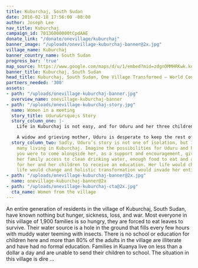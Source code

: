 ```yaml
---
title: Kuburchaj, South Sudan
date: 2016-02-18 17:56:00 -08:00
author: Joseph Lee
nav_title: Kuburchaj
campaign_id: 70136000000tCpdAAE
donate_link: "/donate/onevillage/kuburchaj"
banner_image: "/uploads/onevillage-kuburchaj-banner@2x.jpg"
village_name: Kuburchaj
banner_country_name: South Sudan
progress_bar: 'true'
map_source: https://www.google.com/maps/d/u/1/embed?mid=zdgnOMMHRKwk.ko_kFcybfuGI
banner_title: Kuburchaj, South Sudan
head_title: Kuburchaj, South Sudan, One Village Transformed — World Concern
partners_needed: '300'
assets:
- path: "/uploads/onevillage-kuburchaj-banner.jpg"
  overview_name: onevillage-kuburchaj-banner
- path: "/uploads/onevillage-kuburchaj-story.jpg"
  name: Women in a meeting
  story_title: Uduru&rsquo;s Story
  story_column_one: |-
    Life in Kuburchaj is not easy, and for Uduru and her three children, every day is a struggle just to survive. Outside of their small home are two graves—one of her husband, who died just one year ago, and the other of her youngest son, who died two weeks ago. A victim of a combination of malnutrition and water-borne disease, Uduru’s son’s small body simply could not fight the infection that inevitably killed him.

    A widow and grieving mother, Uduru is desperate to keep the rest of her children alive, but without any better options, is forced to continue feeding them contaminated water and leaves that she collects during the day.
  story_column_two: Sadly, Uduru’s story is not one of isolation, but is common for
    many living in Kuburchaj. Imagine the possibilities for Uduru and her family if
    you were to come alongside her, as a support and encouragement, giving her and
    her family access to clean drinking water, enough food to eat and an opportunity
    for her and her children to receive an education. Her life would change, your
    life would change and holistic transformation would invade her entire community.
- path: "/uploads/onevillage-kuburchaj-banner@2x.jpg"
  name: onevillage-kuburchaj-banner@2x
- path: "/uploads/onevillage-kuburchaj-cta@2x.jpg"
  cta_name: Women from the village
---
```


An entire generation of residents in the village of Kuburchaj, South Sudan, have known nothing but hunger, sickness, loss, and war. Most everyone in this village of 1,900 families is so hungry, they are forced to eat leaves to survive. Their water source is a hole in the ground that fills every few hours with muddy water teeming with insects. There is no school or education for children here and more than 80% of the adults in the village are illiterate and have had no formal education. Families in Kuanya live on less than a dollar a day and are unable to send their children to school. The situation in this village is dire …
